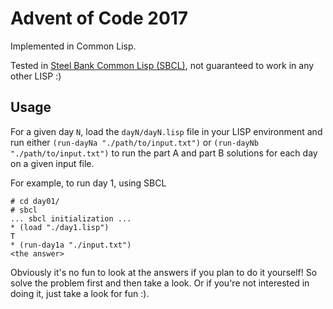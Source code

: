 # Advent of Code 2017

Implemented in Common Lisp.

Tested in [Steel Bank Common Lisp (SBCL)](http://www.sbcl.org/), not guaranteed to work in any other LISP :)

## Usage

For a given day `N`, load the `dayN/dayN.lisp` file in your LISP environment and run either `(run-dayNa "./path/to/input.txt")` or `(run-dayNb "./path/to/input.txt")` to run the part A and part B solutions for each day on a given input file.

For example, to run day 1, using SBCL

```
# cd day01/
# sbcl
... sbcl initialization ...
* (load "./day1.lisp")
T
* (run-day1a "./input.txt")
<the answer>
```

Obviously it's no fun to look at the answers if you plan to do it yourself! So solve the problem first and then take a look. Or if you're not interested in doing it, just take a look for fun :).
